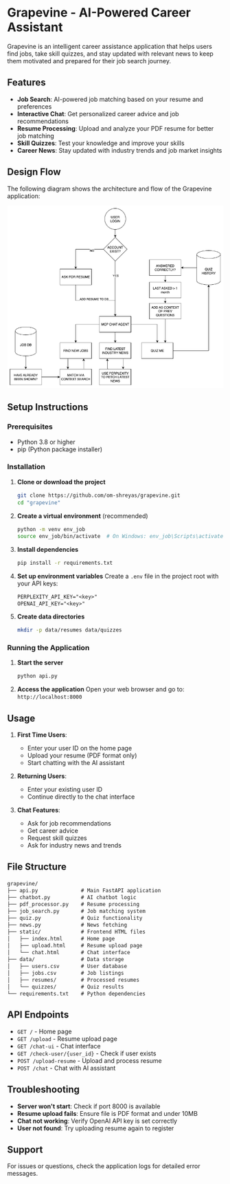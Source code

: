 # Grapevine - AI-Powered Career Assistant

Grapevine is an intelligent career assistance application that helps users find jobs, take skill quizzes, and stay updated with relevant news to keep them motivated and prepared for their job search journey.

## Features

- **Job Search**: AI-powered job matching based on your resume and preferences
- **Interactive Chat**: Get personalized career advice and job recommendations
- **Resume Processing**: Upload and analyze your PDF resume for better job matching
- **Skill Quizzes**: Test your knowledge and improve your skills
- **Career News**: Stay updated with industry trends and job market insights

## Design Flow

The following diagram shows the architecture and flow of the Grapevine application:

![Grapevine Chatbot Architecture](GRAPEVINE_CHATBOT.drawio.png)

## Setup Instructions

### Prerequisites

- Python 3.8 or higher
- pip (Python package installer)

### Installation

1. **Clone or download the project**
   ```bash
   git clone https://github.com/om-shreyas/grapevine.git
   cd "grapevine"
   ```

2. **Create a virtual environment** (recommended)
   ```bash
   python -m venv env_job
   source env_job/bin/activate  # On Windows: env_job\Scripts\activate
   ```

3. **Install dependencies**
   ```bash
   pip install -r requirements.txt
   ```

4. **Set up environment variables**
   Create a `.env` file in the project root with your API keys:
   ```
   PERPLEXITY_API_KEY="<key>"
   OPENAI_API_KEY="<key>"
   ```

5. **Create data directories**
   ```bash
   mkdir -p data/resumes data/quizzes
   ```

### Running the Application

1. **Start the server**
   ```bash
   python api.py
   ```

2. **Access the application**
   Open your web browser and go to: `http://localhost:8000`

## Usage

1. **First Time Users**:
   - Enter your user ID on the home page
   - Upload your resume (PDF format only)
   - Start chatting with the AI assistant

2. **Returning Users**:
   - Enter your existing user ID
   - Continue directly to the chat interface

3. **Chat Features**:
   - Ask for job recommendations
   - Get career advice
   - Request skill quizzes
   - Ask for industry news and trends

## File Structure

```
grapevine/
├── api.py              # Main FastAPI application
├── chatbot.py          # AI chatbot logic
├── pdf_processor.py    # Resume processing
├── job_search.py       # Job matching system
├── quiz.py             # Quiz functionality
├── news.py             # News fetching
├── static/             # Frontend HTML files
│   ├── index.html      # Home page
│   ├── upload.html     # Resume upload page
│   └── chat.html       # Chat interface
├── data/               # Data storage
│   ├── users.csv       # User database
│   ├── jobs.csv        # Job listings
│   ├── resumes/        # Processed resumes
│   └── quizzes/        # Quiz results
└── requirements.txt    # Python dependencies
```

## API Endpoints

- `GET /` - Home page
- `GET /upload` - Resume upload page
- `GET /chat-ui` - Chat interface
- `GET /check-user/{user_id}` - Check if user exists
- `POST /upload-resume` - Upload and process resume
- `POST /chat` - Chat with AI assistant

## Troubleshooting

- **Server won't start**: Check if port 8000 is available
- **Resume upload fails**: Ensure file is PDF format and under 10MB
- **Chat not working**: Verify OpenAI API key is set correctly
- **User not found**: Try uploading resume again to register

## Support

For issues or questions, check the application logs for detailed error messages.